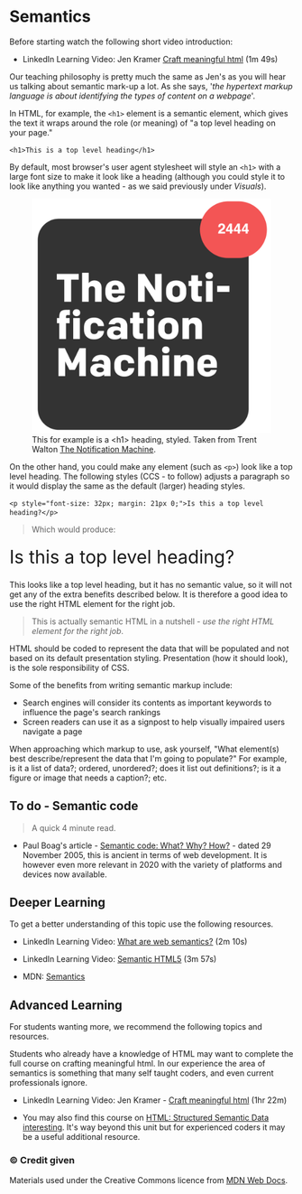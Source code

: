 # Semantics

Before starting watch the following short video introduction:

- LinkedIn Learning Video: Jen Kramer [Craft meaningful html](https://www.linkedin.com/learning/crafting-meaningful-html/craft-meaningful-html?u=36102708) (1m 49s)

Our teaching philosophy is pretty much the same as Jen's as you will hear us talking about semantic mark-up a lot. As she says, '*the hypertext markup language is about identifying the types of content on a webpage*'.

In HTML, for example, the `<h1>` element is a semantic element, which gives the text it wraps around the role (or meaning) of "a top level heading on your page."

```
<h1>This is a top level heading</h1>
```

By default, most browser's user agent stylesheet will style an `<h1>` with a large font size to make it look like a heading (although you could style it to look like anything you wanted - as we said previously under *Visuals*).


<figure>
<img src="media/styled-heading.png" alt="A stylish heading styled as a block, with curved corners">
<figcaption>
This for example is a &lt;h1&gt; heading, styled. Taken from Trent Walton <a href="https://trentwalton.com/articles/2017/04/10/the-notification-machine.html">The Notification Machine</a>.
</figcaption>
</figure>

On the other hand, you could make any element (such as `<p>`) look like a top level heading. The following styles (CCS - to follow) adjusts a paragraph so it would display the same as the default (larger) heading styles.

```
<p style="font-size: 32px; margin: 21px 0;">Is this a top level heading?</p>
```

> Which would produce: 

<p style="font-size: 32px; margin: 21px 0;">Is this a top level heading?</p>

This looks like a top level heading, but it has no semantic value, so it will not get any of the extra benefits described below. It is therefore a good idea to use the right HTML element for the right job.

> This is actually semantic HTML in a nutshell - *use the right HTML element for the right job*.

HTML should be coded to represent the data that will be populated and not based on its default presentation styling. Presentation (how it should look), is the sole responsibility of CSS.

Some of the benefits from writing semantic markup include:

- Search engines will consider its contents as important keywords to influence the page's search rankings
- Screen readers can use it as a signpost to help visually impaired users navigate a page


When approaching which markup to use, ask yourself, "What element(s) best describe/represent the data that I'm going to populate?" For example, is it a list of data?; ordered, unordered?; does it list out definitions?; is it a figure or image that needs a caption?; etc.

<!-- div class="exercise" -->
## To do - Semantic code

> A quick 4 minute read.

- Paul Boag's article - [Semantic code: What? Why? How?](https://boagworld.com/dev/semantic-code-what-why-how/) - dated 29 November 2005, this is ancient in terms of web development. It is however even more relevant in 2020 with the variety of platforms and devices now available.

<!-- end div -->

<h2 class="deep">Deeper Learning</h2>

To get a better understanding of this topic use the following resources.

- LinkedIn Learning Video: [What are web semantics?](https://www.linkedin.com/learning/html5-structure-syntax-and-semantics/what-are-web-semantics?u=36102708) (2m 10s)

- LinkedIn Learning Video: [Semantic HTML5](https://www.linkedin.com/learning/html5-structure-syntax-and-semantics/semantic-html5?u=36102708) (3m 57s)

- MDN: [Semantics](https://developer.mozilla.org/en-US/docs/Glossary/Semantics)

<h2 class="deep">Advanced Learning</h2>

For students wanting more, we recommend the following topics and resources. 

Students who already have a knowledge of HTML may want to complete the full course on crafting meaningful html. In our experience the area of semantics is something that many self taught coders, and even current professionals ignore.

- LinkedIn Learning Video: Jen Kramer - [Craft meaningful html](https://www.linkedin.com/learning/crafting-meaningful-html/craft-meaningful-html?u=36102708) (1hr 22m)

- You may also find this course on [HTML: Structured Semantic Data interesting](https://www.linkedin.com/learning-login/share?forceAccount=false&redirect=https%3A%2F%2Fwww.linkedin.com%2Flearning%2Fhtml-structured-semantic-data%3Ftrk%3Dshare_ent_url&account=36102708). It's way beyond this unit but for experienced coders it may be a useful additional resource.


### &copy; Credit given

Materials used under the Creative Commons licence from [MDN Web Docs](https://developer.mozilla.org/en-US/docs/Web/HTML).